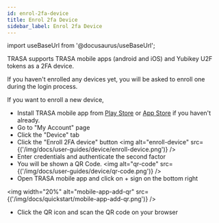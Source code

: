 ```yaml
---
id: enrol-2fa-device
title: Enrol 2fa Device
sidebar_label: Enrol 2fa Device
---
```


import useBaseUrl from '@docusaurus/useBaseUrl';


TRASA supports TRASA mobile apps (android and iOS) and Yubikey U2F tokens as a 2FA device.

If you haven't enrolled any devices yet, you will be asked to enroll one during the login process.

If you want to enroll a new device,
* Install TRASA mobile app from [Play Store](https://play.google.com/store/apps/details?id=com.trasa&hl=en) or [App Store](https://apps.apple.com/np/app/trasa/id1411267389) if you haven't already.
* Go to "My Account" page
* Click the "Device" tab
* Click the "Enroll 2FA device" button
<img  alt="enroll-device" src={('/img/docs/user-guides/device/enroll-device.png')} />
* Enter credentials and authenticate the second factor
* You will be shown a QR Code.
<img  alt="qr-code" src={('/img/docs/user-guides/device/qr-code.png')} />
* Open TRASA mobile app and click on + sign on the bottom right   

<img width="20%" alt="mobile-app-add-qr" src={('/img/docs/quickstart/mobile-app-add-qr.png')} />  

* Click the QR icon and scan the QR code on your browser

